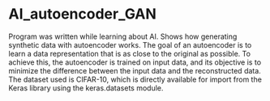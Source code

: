 # AI_autoencoder_GAN
Program was written while learning about AI. Shows how generating synthetic data with autoencoder works.
The goal of an autoencoder is to learn a data representation that is as close to the original as possible. 
To achieve this, the autoencoder is trained on input data, and its objective is to minimize the difference between the input data and the reconstructed data.
The dataset used is CIFAR-10, which is directly available for import from the Keras library using the keras.datasets module.
